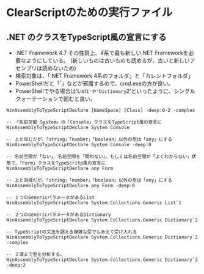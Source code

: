 # ClearScriptのための実行ファイル

## .NET のクラスをTypeScript風の宣言にする

- .NET Framework 4.7 その性質上、4系で最も新しい.NET Frameworkを必要なようにしている。
   (新しいものは古いものも読めるが、古いと新しいアセンブリは読めないため)
- 検索対象は、「.NET Framework 4系のフォルダ」と「カレントフォルダ」
- PowerShellだと「`」などが邪魔するので、cmd.exeの方が良い。
- PowerShellでやる場合は'List`1'や'Dictionary`2'といったように、シングルクォーテーションで囲むと良い。
```
WinAssemblyToTypeScriptDeclare [NameSpace] [Class] -deep:0-2 -complex

-- 「名前空間 System」の「Console」クラスをTypeScript風の宣言に
WinAssemblyToTypeScriptDeclare System Console

-- 上と同じだが、「string」「number」「boolean」以外の型は「any」にする
WinAssemblyToTypeScriptDeclare System Console -deep:0

-- 名前空間が「ない」、名前空間を「問わない」、もしくは名前空間が「よくわからない」状態で、「Form」クラスをTypeScritp風の宣言に
WinAssemblyToTypeScriptDeclare any Form

-- 上と同様だが、「string」「number」「boolean」以外の型は「any」にする
WinAssemblyToTypeScriptDeclare any Form -deep:0

-- １つのGenericパラメータがあるList
WinAssemblyToTypeScriptDeclare System.Collections.Generic List`1

-- ２つのGenericパラメータがあるDictionary
WinAssemblyToTypeScriptDeclare System.Collections.Generic Dictionary`2

-- TypeScriptの文法を超える複雑な型でもあえて受け入れる
WinAssemblyToTypeScriptDeclare System.Collections.Generic Dictionary`2 -complex

-- ２深まで型を分析する。
WinAssemblyToTypeScriptDeclare System.Collections.Generic Dictionary`2 -deep:2


```

